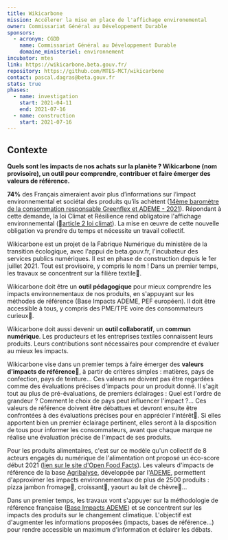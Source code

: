 ```yaml
---
title: Wikicarbone
mission: Accélerer la mise en place de l'affichage environemental
owner: Commissariat Général au Développement Durable
sponsors:
  - acronym: CGDD
    name: Commissariat Général au Développement Durable
    domaine_ministeriel: environnement
incubator: mtes
link: https://wikicarbone.beta.gouv.fr/
repository: https://github.com/MTES-MCT/wikicarbone
contact: pascal.dagras@beta.gouv.fr
stats: true
phases:
  - name: investigation
    start: 2021-04-11
    end: 2021-07-16
  - name: construction
    start: 2021-07-16
---
```


## Contexte

**Quels sont les impacts de nos achats sur la planète ? Wikicarbone (nom provisoire), un outil pour comprendre, contribuer et faire émerger des valeurs de référence.**

**74%** des Français aimeraient avoir plus d’informations sur l’impact environnemental et sociétal des produits qu’ils achètent ([14ème baromètre de la consommation responsable Greenflex et ADEME - 2021](https://presse.ademe.fr/wp-content/uploads/2021/05/CP-Barometre-de-la-consommation-responsable-Version-Finale.pdf)). Répondant à cette demande, la loi Climat et Résilience rend obligatoire l'affichage environnemental (📜[article 2 loi climat](https://www.legifrance.gouv.fr/loda/article_lc/LEGIARTI000043957692?init=true&page=1&query=loi+climat+et+r%C3%A9silience&searchField=ALL&tab_selection=all)). La mise en œuvre de cette nouvelle obligation va prendre du temps et nécessite un travail collectif.

Wikicarbone est un projet de la Fabrique Numérique du ministère de la transition écologique, avec l'appui de beta.gouv.fr, l'incubateur des services publics numériques. Il est en phase de construction depuis le 1er juillet 2021. Tout est provisoire, y compris le nom ! Dans un premier temps, les travaux se concentrent sur la filière textile👕.

Wikicarbone doit être un **outil pédagogique** pour mieux comprendre les impacts environnementaux de nos produits, en s'appuyant sur les méthodes de référence (Base Impacts ADEME, PEF européen). Il doit être accessible à tous, y compris des PME/TPE voire des consommateurs curieux🔎.

Wikicarbone doit aussi devenir un **outil collaboratif**, un **commun numérique**. Les producteurs et les entreprises textiles connaissent leurs produits. Leurs contributions sont nécessaires pour comprendre et évaluer au mieux les impacts. 

Wikicarbone vise dans un premier temps à faire émerger des **valeurs d'impacts de référence📌**, à partir de critères simples : matières, pays de confection, pays de teinture... Ces valeurs ne doivent pas être regardées comme des évaluations précises d'impacts pour un produit donné. Il s'agit tout au plus de pré-évaluations, de premiers éclairages : Quel est l'ordre de grandeur ? Comment le choix de pays peut influencer l'impact ?...  Ces valeurs de référence doivent être débattues et devront ensuite être confrontées à des évaluations précises pour en apprécier l'intérêt📏. Si elles apportent bien un premier éclairage pertinent, elles seront à la disposition de tous pour informer les consommateurs, avant que chaque marque ne réalise une évaluation précise de l'impact de ses produits.

Pour les produits alimentaires, c'est sur ce modèle qu'un collectif de 8 acteurs engagés du numérique de l'alimentation ont proposé un éco-score début 2021 ([lien sur le site d'Open Food Facts](https://fr.blog.openfoodfacts.org/news/lancement-de-l-eco-score-la-note-environnementale-des-produits-alimentaires)). Les valeurs d'impacts de référence de la base [Agribalyse](https://agribalyse.ademe.fr/), développée par l'[ADEME](https://www.ademe.fr/), permettent d'approximer les impacts environnementaux de plus de 2500 produits : pizza jambon fromage🍕, croissant🥐, yaourt au lait de chèvre🐐...

Dans un premier temps, les travaux vont s'appuyer sur la méthodologie de référence française ([Base Impacts ADEME](https://www.base-impacts.ademe.fr/)) et se concentrent sur les impacts des produits sur le changement climatique. L'objectif est d'augmenter les informations proposées (impacts, bases de référence...) pour rendre accessible un maximum d'information et éclairer les débats.
